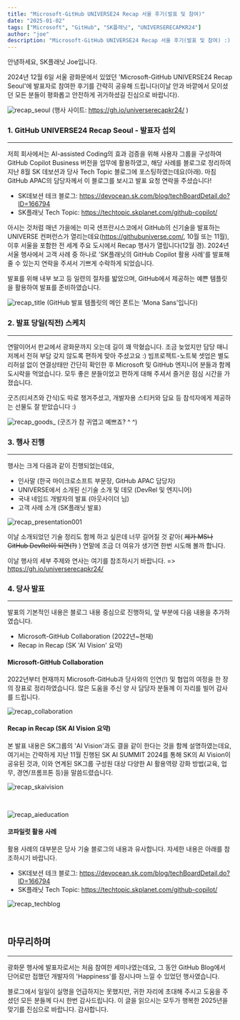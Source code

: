```yaml
---
title: "Microsoft-GitHub UNIVERSE24 Recap 서울 후기(발표 및 참여)"
date: "2025-01-02"
tags: ["Microsoft", "GitHub", "SK플래닛", "UNIVERSERECAPKR24"]
author: "joe" 
description: "Microsoft-GitHub UNIVERSE24 Recap 서울 후기(발표 및 참여) :) "
---
```


안녕하세요, SK플래닛 Joe입니다. 

2024년 12월 6일 서울 광화문에서 있었던 'Microsoft-GitHub UNIVERSE24 Recap Seoul'에 발표자로 참여한 후기를 간략히 공유해 드립니다(이날 안과 바깥에서 모이셨던 모든 분들이 평화롭고 안전하게 귀가하셨길 진심으로 바랍니다).  

![recap_seoul](./recap_seoul.png)
(행사 사이트: https://gh.io/universerecapkr24/ )

### 1. GitHub UNIVERSE24 Recap Seoul - 발표자 섭외
---
저희 회사에서는 AI-assisted Coding의 효과 검증을 위해 사용자 그룹을 구성하여 GitHub Copilot Business 버전을 업무에 활용하였고, 해당 사례를 블로그로 정리하여 지난 8월 SK 데보션과 당사 Tech Topic 블로그에 포스팅하였는데요(아래). 마침 GitHub APAC의 담당자께서 이 블로그를 보시고 발표 요청 연락을 주셨습니다!

* SK데보션 테크 블로그: https://devocean.sk.com/blog/techBoardDetail.do?ID=166794
* SK플래닛 Tech Topic: https://techtopic.skplanet.com/github-copilot/


아시는 것처럼 매년 가을에는 미국 샌프란시스코에서 GitHub의 신기술을 발표하는 UNIVERSE 컨퍼런스가 열리는데요(https://githubuniverse.com/, 10월 또는 11월), 이후 서울을 포함한 전 세계 주요 도시에서 Recap 행사가 열립니다(12월 경). 
2024년 서울 행사에서 고객 사례 중 하나로 'SK플래닛의 GitHub Copilot 활용 사례'를 발표해 줄 수 있는지 연락을 주셔서 기쁘게 수락하게 되었습니다.

발표를 위해 내부 보고 등 일련의 절차를 밟았으며, GitHub에서 제공하는 예쁜 템플릿을 활용하여 발표를 준비하였습니다.  

![recap_title](./recap_title.png)
(GitHub 발표 템플릿의 메인 폰트는 'Mona Sans'입니다)


### 2. 발표 당일(직전) 스케치 
--- 
연말이어서 판교에서 광화문까지 오는데 길이 꽤 막혔습니다. 
조금 늦었지만 담당 매니저께서 전혀 부담 갖지 않도록 편하게 맞아 주셨고요 :) 빔프로젝트-노트북 셋업은 별도 리허설 없이 연결상태만 간단히 확인한 후 Microsoft 및 GitHub 엔지니어 분들과 함께 도시락을 먹었습니다. 모두 좋은 분들이었고 편하게 대해 주셔서 즐거운 점심 시간을 가졌습니다. 

굿즈(티셔츠와 간식)도 따로 챙겨주셨고, 개발자용 스티커와 담요 등 참석자에게 제공하는 선물도 잘 받았습니다 :) 

![recap_goods_](./recap_goods_.png)
(굿즈가 참 귀엽고 예쁘죠? ^ ^)

### 3. 행사 진행 
--- 
행사는 크게 다음과 같이 진행되었는데요,  

* 인사말 (한국 마이크로소프트 부문장, GitHub APAC 담당자)
* UNIVERSE에서 소개된 신기술 소개 및 데모 (DevRel 및 엔지니어)
* 국내 네임드 개발자의 발표 (아웃사이더 님)
* 고객 사례 소개 (SK플래닛 발표)

![recap_presentation001](./recap_presentation001.png)

이날 소개되었던 기술 정리도 함께 하고 싶은데 너무 길어질 것 같아( ~~제가 MS나 GitHub DevRel이 되면(?)~~ ) 연말에 조금 더 여유가 생기면 한번 시도해 볼까 합니다.  

이날 행사의 세부 주제와 연사는 여기를 참조하시기 바랍니다. 
=> https://gh.io/universerecapkr24/ 


### 4. 당사 발표  
--- 
발표의 기본적인 내용은 블로그 내용 중심으로 진행하되, 
앞 부분에 다음 내용을 추가하였습니다. 

* Microsoft-GitHub Collaboration (2022년~현재)
* Recap in Recap (SK 'AI Vision' 요약)

#### Microsoft-GitHub Collaboration

2022년부터 현재까지 Microsoft-GitHub과 당사와의 인연(!) 및 협업의 여정을 한 장의 장표로 정리하였습니다. 많은 도움을 주신 양 사 담당자 분들께 이 자리를 빌어 감사를 드립니다. 

![recap_collaboration](./recap_collaboration.png)

#### Recap in Recap (SK AI Vision 요약)

본 발표 내용은 SK그룹의 'AI Vision'과도 결을 같이 한다는 것을 함께 설명하였는데요, 여기서는 간략하게 지난 11월 진행된 SK AI SUMMIT 2024를 통해 SK의 AI Vision이 공유된 것과, 이와 연계된 SK그룹 구성원 대상 다양한 AI 활용역량 강화 방법(교육, 업무, 경연/프롬프톤 등)을 말씀드렸습니다. 

![recap_skaivision](./recap_skaivision.png)

</br>

![recap_aieducation](./recap_aieducation.png)

#### 코파일럿 활용 사례 

활용 사례의 대부분은 당사 기술 블로그의 내용과 유사합니다. 
자세한 내용은 아래를 참조하시기 바랍니다. 

* SK데보션 테크 블로그: https://devocean.sk.com/blog/techBoardDetail.do?ID=166794
* SK플래닛 Tech Topic: https://techtopic.skplanet.com/github-copilot/

![recap_techblog](./recap_techblog.png)

 
## 마무리하며 
--- 
광화문 행사에 발표자로서는 처음 참여한 세미나였는데요, 그 동안 GitHub Blog에서 단어로만 접했던 개발자의 'Happiness'를 잠시나마 느낄 수 있었던 행사였습니다. </br>

블로그에서 일일이 실명을 언급하지는 못했지만, 귀한 자리에 초대해 주시고 도움을 주셨던 모든 분들께 다시 한번 감사드립니다. 
이 글을 읽으시는 모두가 행복한 2025년을 맞기를 진심으로 바랍니다. 감사합니다. 

